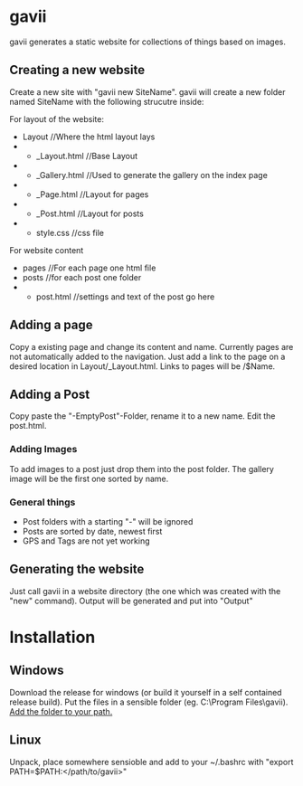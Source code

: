# gavii
gavii generates a static website for collections of things based on images.

## Creating a new website
Create a new site with "gavii new SiteName". gavii will create a new folder named SiteName with the following strucutre inside:

For layout of the website:
- Layout //Where the html layout lays
- - _Layout.html //Base Layout
- - _Gallery.html //Used to generate the gallery on the index page
- - _Page.html //Layout for pages
- - _Post.html //Layout for posts
- - style.css //css file

For website content
- pages //For each page one html file
- posts //for each post one folder
- - post.html //settings and text of the post go here

## Adding a page
Copy a existing page and change its content and name. Currently pages are not automatically added to the navigation. Just add a link to the page on a desired location in Layout/_Layout.html. Links to pages will be /$Name.

## Adding a Post
Copy paste the "-EmptyPost"-Folder, rename it to a new name. Edit the post.html.
### Adding Images
To add images to a post just drop them into the post folder. The gallery image will be the first one sorted by name.


### General things
- Post folders with a starting "-" will be ignored
- Posts are sorted by date, newest first
- GPS and Tags are not yet working

## Generating the website
Just call gavii in a website directory (the one which was created with the "new" command). Output will be generated and put into "Output"

# Installation
## Windows
Download the release for windows (or build it yourself in a self contained release build).
Put the files in a sensible folder (eg. C:\Program Files\gavii). [Add the folder to your path.](https://docs.microsoft.com/en-us/previous-versions/office/developer/sharepoint-2010/ee537574(v%3Doffice.14))
## Linux
Unpack, place somewhere sensioble and add to your ~/.bashrc with "export PATH=$PATH:</path/to/gavii>"
